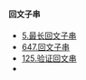 #### 回文子串

- [5.最长回文子串](https://leetcode-cn.com/problems/longest-palindromic-substring/)
- [647.回文子串](https://leetcode-cn.com/problems/palindromic-substrings/)
- [125.验证回文串](https://leetcode-cn.com/problems/valid-palindrome/)
- 